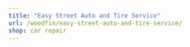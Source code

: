 ```yaml
---
title: "Easy Street Auto and Tire Service"
url: /woodfin/easy-street-auto-and-tire-service/
shop: car repair
---
```

